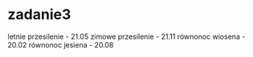 # zadanie3
letnie przesilenie - 21.05 
zimowe przesilenie - 21.11 
równonoc wiosena - 20.02 
równonoc jesiena - 20.08
